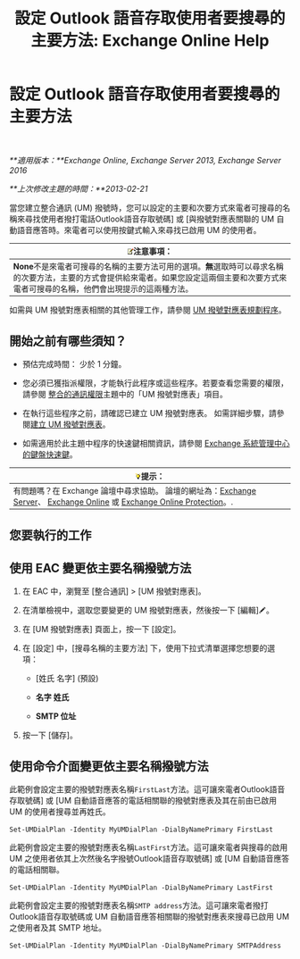 ﻿---
title: '設定 Outlook 語音存取使用者要搜尋的主要方法: Exchange Online Help'
TOCTitle: 設定 Outlook 語音存取使用者要搜尋的主要方法
ms:assetid: 3d93a037-5820-41d3-9206-69f534414daf
ms:mtpsurl: https://technet.microsoft.com/zh-tw/library/Aa997563(v=EXCHG.150)
ms:contentKeyID: 50472933
ms.date: 05/23/2018
mtps_version: v=EXCHG.150
ms.translationtype: MT
---

# 設定 Outlook 語音存取使用者要搜尋的主要方法

 

_**適用版本：**Exchange Online, Exchange Server 2013, Exchange Server 2016_

_**上次修改主題的時間：**2013-02-21_

當您建立整合通訊 (UM) 撥號時，您可以設定的主要和次要方式來電者可搜尋的名稱來尋找使用者撥打電話Outlook語音存取號碼\] 或 \[與撥號對應表關聯的 UM 自動語音應答時。來電者可以使用按鍵式輸入來尋找已啟用 UM 的使用者。

<table>
<thead>
<tr class="header">
<th><img src="images/Bb124558.note(EXCHG.150).gif" title="注意事項" alt="注意事項" />注意事項：</th>
</tr>
</thead>
<tbody>
<tr class="odd">
<td><strong>None</strong>不是來電者可搜尋的名稱的主要方法可用的選項。<strong>無</strong>選取時可以尋求名稱的次要方法，主要的方式會提供給來電者。如果您設定這兩個主要和次要方式來電者可搜尋的名稱，他們會出現提示的這兩種方法。</td>
</tr>
</tbody>
</table>


如需與 UM 撥號對應表相關的其他管理工作，請參閱 [UM 撥號對應表規劃程序](um-dial-plan-procedures-exchange-2013-help.md)。

## 開始之前有哪些須知？

  - 預估完成時間： 少於 1 分鐘。

  - 您必須已獲指派權限，才能執行此程序或這些程序。若要查看您需要的權限，請參閱 [整合的通訊權限](unified-messaging-permissions-exchange-2013-help.md)主題中的「UM 撥號對應表」項目。

  - 在執行這些程序之前，請確認已建立 UM 撥號對應表。 如需詳細步驟，請參閱[建立 UM 撥號對應表](create-a-um-dial-plan-exchange-2013-help.md)。

  - 如需適用於此主題中程序的快速鍵相關資訊，請參閱 [Exchange 系統管理中心的鍵盤快速鍵](keyboard-shortcuts-in-the-exchange-admin-center-exchange-online-protection-help.md)。

<table>
<thead>
<tr class="header">
<th><img src="images/Bb124558.tip(EXCHG.150).gif" title="提示" alt="提示" />提示：</th>
</tr>
</thead>
<tbody>
<tr class="odd">
<td>有問題嗎？在 Exchange 論壇中尋求協助。 論壇的網址為：<a href="https://go.microsoft.com/fwlink/p/?linkid=60612">Exchange Server</a>、 <a href="https://go.microsoft.com/fwlink/p/?linkid=267542">Exchange Online</a> 或 <a href="https://go.microsoft.com/fwlink/p/?linkid=285351">Exchange Online Protection</a>。.</td>
</tr>
</tbody>
</table>


## 您要執行的工作

## 使用 EAC 變更依主要名稱撥號方法

1.  在 EAC 中，瀏覽至 \[整合通訊\] \> \[UM 撥號對應表\]。

2.  在清單檢視中，選取您要變更的 UM 撥號對應表，然後按一下 \[編輯\]![編輯圖示](images/JJ218640.6f53ccb2-1f13-4c02-bea0-30690e6ea71d(EXCHG.150).gif "編輯圖示")。

3.  在 \[UM 撥號對應表\] 頁面上，按一下 \[設定\]。

4.  在 \[設定\] 中，\[搜尋名稱的主要方法\] 下，使用下拉式清單選擇您想要的選項：
    
      - \[姓氏 名字\] (預設)
    
      - **名字 姓氏**
    
      - **SMTP 位址**

5.  按一下 \[儲存\]。

## 使用命令介面變更依主要名稱撥號方法

此範例會設定主要的撥號對應表名稱`FirstLast`方法。這可讓來電者Outlook語音存取號碼\] 或 \[UM 自動語音應答的電話相關聯的撥號對應表及其在前由已啟用 UM 的使用者搜尋並再姓氏。

    Set-UMDialPlan -Identity MyUMDialPlan -DialByNamePrimary FirstLast

此範例會設定主要的撥號對應表名稱`LastFirst`方法。這可讓來電者與搜尋的啟用 UM 之使用者依其上次然後名字撥號Outlook語音存取號碼\] 或 \[UM 自動語音應答的電話相關聯。

    Set-UMDialPlan -Identity MyUMDialPlan -DialByNamePrimary LastFirst 

此範例會設定主要的撥號對應表名稱`SMTP address`方法。這可讓來電者撥打Outlook語音存取號碼或 UM 自動語音應答相關聯的撥號對應表來搜尋已啟用 UM 之使用者及其 SMTP 地址。

    Set-UMDialPlan -Identity MyUMDialPlan -DialByNamePrimary SMTPAddress

